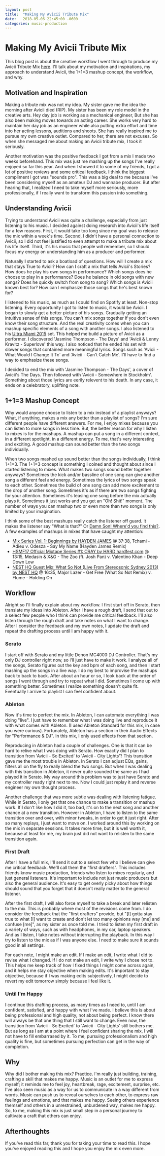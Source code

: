```yaml
---
layout: post
title:  "Making My Avicii Tribute Mix"
date:   2018-05-06 22:45:00 -0600
categories: music-production
---
```


# Making My Avicii Tribute Mix

This blog post is about the creative workflow I went through to produce my Avicii Tribute Mix
[here](https://soundcloud.com/vicyap/avicii-tribute-mix). I'll talk about my motivation and inspirations, my approach
to understand Avicii, the 1+1=3 mashup concept, the workflow, and why.

## Motivation and Inspiration

Making a tribute mix was not my idea. My sister gave me the idea the morning after Avicii died (RIP). My sister has
been my role model in the creative arts. Hey day job is working as a mechanical engineer, But  she has  also been
making moves towards an acting career. She works very hard to maintain her day job as an engineer while also putting
extra effort and time into her acting lessons, auditions and shoots. She has really inspired me to pursue my own
creative outlet. Compared to her, there are not excuses. So when she messaged me about making an Avicii tribute mix, I
took it seriously.

Another motivation was the positive feedback I got from a mix I made two weeks beforehand. This mix was just me mashing
up the songs I've really enjoyed so far this year. And when I showed it to some of my friends, I got a lot of positive
reviews and some critical feedback. I think the biggest compliment I got was "sounds pro". This was a big deal to me
because I've been considering myself as an amateur DJ and wannabe producer. But after hearing that, I realized I need
to take myself more seriously, more professionally, if I really want to transform this passion into something.

## Understanding Avicii

Trying to understand Avicii was quite a challenge, especially from just listening to his music. I decided against
doing research into Avicii's life itself for a few reasons. First, it would take too long since my goal was to release
the mix within a week's time. Second, I didn't have a personal connection to Avicii, so I did not feel justified to
even attempt to make a tribute mix about his life itself. Third, it's his music that people will remember, so I should
focus my energy on understanding him as a producer and performer.

Naturally I started to ask a boatload of questions. How will I create a mix that stays True to Avicii? How can I
craft a mix that tells Avicii's Stories? How does he play his own songs in performance? Which songs does he choose to
play in a performance? Does he balance in old songs with new songs? Does he quickly switch from song to song? Which
songs is Avicii known best for? How can I emphasize those songs that he's best known for?

I listened to his music, as much as I could find on Spotify at least. Non-stop listening. Every opportunity I got to
listen to music, it would be Avicii. I began to  slowly get a better picture of his songs. Gradually  getting an
intuitive sense of this songs. You can't mix songs together if you don't even know their song structure. And the real
creativity comes when you can mashup specific elements of a song with another songs. I also listened to his 
[Ultra Miami 2015](https://soundcloud.com/aviciiofficial/ultra15) set. This helped me build a picture of Avicii as a
performer. I discovered 'Jasmine Thompson - The Days' and 'Avicii & Lenny Kravitz - Superlove' this way. I also
noticed that he ended his set with slower songs that contained more meaningful lyrics. Songs such as
'Avicii - What Would I Change It To' and 'Avicii - Can't Catch Me'. I'll have to find a way to emphasize these songs.

I decided to end the mix with 'Jasmine Thompson - The Days', a cover of Avicii's The Days. Then followed with
'Avicii - Somewhere in Stockholm'. Something about those lyrics are  eerily relevent to his death. In any case, it ends
on a celebratory, uplifting note.

## 1+1=3 Mashup Concept

Why would anyone choose to listen to a mix instead of a playlist anyways? What, if anything, makes a mix any better
than a playlist of songs? I'm sure different people have different answers. For me, I enjoy mixes because you can
listen to more songs in less time. But, the better reason for why I listen to mixes is for the mashups. A mashup can
put a song in a different context, in a different spotlight, in a different energy. To me, that's very interesting
and exciting. A good mashup can sound better than the two songs individually.

When two songs mashed up sound better than the songs individually, I think 1+1=3. The 1+1=3 concept is something I
coined and thought about since I started listening to mixes. What makes two songs sound better together anyways?
Sometimes the kick and/or bassline of one song can give another song a different feel and energy. Sometimes the lyrics
of two songs speak to each other. Sometimes the build of one song can add more excitement to the drop of another song.
Sometimes it's as if there are two songs fighting for your attention. Sometimes it's teasing one song before the mix
actually plays it. Sometimes it just works and you get an "Oh! Shit!" moment. The number of ways you can mashup two or
even more than two songs is only limited by your imagination.

I think some of the best mashups really catch the listener off guard. It makes the listener say "What is that?" Or
[Damn Son! Where'd you find this?](https://www.youtube.com/watch?v=s_x_4UElTDI). A few examples of mashups in mixes
that have caught my attention:

* [Mix Series Vol. 1: Beginnings by HAYDEN JAMES](https://soundcloud.com/haydenjamesartist/mix-series-vol-1-beginnings) @ 37:38, Tchami - Adieu v. Odesza - Say My Name (Hayden James Remix)
* [HSMF17 Official Mixtape Series #1: CRAY by HARD hardfest.com](https://soundcloud.com/hardfest/hsmf17_cray) @ 13:15, Medasin & X&G - The Zoo (ft. Josh Pan) v. Valentino Khan - Deep Down Low
* [NEST HQ Guest Mix: What So Not (Live From Stereosonic Sydney 2013) by NEST HQ](https://soundcloud.com/nesthq/nest-hq-guest-mix-what-so-not) @ 16:35, Major Lazer - Get Free (What So Not Remix) v. Flume - Holding On

## Workflow

Alright so I'll finally explain about my workflow. I first start off in Serato, then translate my ideas into Ableton.
After I have a rough draft, I send that out to a select few people who I think can provide me critical feedback. I'll
also listen through the rough draft and take notes on what I want to change. After I consider the feedback and my own
notes, I update the draft and repeat the drafting process until I am happy with it.

### Serato

I start off with Serato and my little Denon MC4000 DJ Controller. That's my only DJ controller right now, so I'll just
have to make it work. I analyze all of the songs, Serato figures out the key and bpm of each song, and then I start
mashing up the songs in a live way. I do my best to improvise the mashups back to back to back. After about an hour or
so, I look back at the order of songs I went through and try to repeat what I did. Sometimes I come up with something
better. Sometimes I realize something doesn't quite fit. Eventually I arrive to playlist I can feel confident about.

### Ableton

Now it's time to perfect the mix. In Ableton, I can automate everything I was doing "live". I just have to remember
what I was doing live and reproduce it with what comes with Ableton. (I used Ableton Standard for this mix, in case
you were curious). Fortunately, Ableton has a section in their Audio Effects for "Performance & DJ". In this mix, I
only used effects from that section.

Reproducing in Ableton had a couple of challenges. One is that it can be hard to relive what I was doing with Serato.
How exactly did I plan to transition from 'Avicii - So Excited' to 'Avicii - City Lights'? This transition gave me the
most trouble in Ableton. In Serato I can adjust EQs, gains, filters all on the fly to really blend the two songs. But
when I was dealing with this transition in Ableton, it never quite sounded the same as I had played it in Serato. My
way around this problem was to just have Serato and my controller ready right next to me. Now I could just replay it
and reverse engineer my own thought process.

Another challenge that was more subtle was dealing with listening fatigue. While in Serato, I only get that one chance
to make a transition or mashup work. If I don't like how I did it, too bad, it's on to the next song and another
chance at a new transition. However in Ableton, I have to listen to the same transition over and over, with minor
tweaks, in order to get it just right. After so many replays, I just want to move on. I worked around this by working
on the mix in separate sessions. It takes more time, but it is well worth it, because at least for me, my brain just
did not want to relisten to the same transition again.

### First Draft

After I have a full mix, I'll send it out to a select few who I believe can give me critical feedback. We'll call them
the "first drafters". This includes friends know music production, friends who listen to mixes regularly, and just
general listeners. It's important to include not just music producers but also the general audience. It's easy to get
overly picky about how things should sound that you forget that it doesn't really matter to the general listener.

After the first draft, I will also force myself to take a break and later relisten to the mix. This is probably where
most of the revisions come from. I do consider the feedback that the "first drafters" provide, but "[I] gotta stay
true to what [I] want to create and don't let too many opinions way [me] and confuse [me]", as my sister as once told
me. I tried to listen my first draft in a variety of ways, such as with headphones, in my car, laptop speakers. And as
I listen, I take notes without interrupting the playback. In this way I try to listen to the mix as if I was anyone
else. I need to make sure it sounds good in all settings.

For each note, I might make an edit. If I make an edit, I write what I did to revise what I changed. If I do not make
an edit, I write why I chose not to. This helps me keep track of how I fixed things I might come across again, and it
helps me stay objective when making edits. It's important to stay objective, because if I was making edits
subjectively, I might decide to revert my edit tomorrow simply because I feel like it.

### Until I'm Happy

I continue this drafting process, as many times as I need to, until I am confident, satisfied, and happy with what
I've made. I believe this is about being professional and high quality, not about being perfect. I know there will
always be that one thing that I still want to change. Even now, the transition from 'Avicii - So Excited' to
'Avicii - City Lights' still bothers me. But as long as I am at a point where I feel confident sharing the mix, I will
not have to fill embarrased by it. To me, pursuing professionalism and high quality is fine, but sometimes pursuing
perfection can get in the way of completion.

## Why

Why did I bother making this mix? Practice. I'm really just building, training, crafting a skill that makes me happy.
Music is an outlet for me to express myself; it reminds me to feel joy, heartbreak, rage, excitement, surprise, etc.
I've also seen music as a way for us to communicate in a way different from words. Music can push us to reveal
ourselves to each other, to express raw feelings and emotions, and that makes me happy. Seeing others experience
themself and others in a unrestrained, unburdened way, makes me happy. So, to me, making this mix is just small step
in a personal journey to cultivate a craft that others can enjoy.  

## Afterthoughts

If you've read this far, thank you for taking your time to read this. I hope you've enjoyed reading this and I hope
you enjoy the mix even more.
